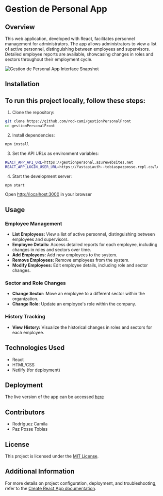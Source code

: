 # Gestion de Personal App

## Overview

This web application, developed with React, facilitates personnel management for administrators. The app allows administrators to view a list of active personnel, distinguishing between employees and supervisors. Detailed employee reports are available, showcasing changes in roles and sectors throughout their employment cycle.

![Gestion de Personal App Interface Snapshot](./src/assets/icons/gestion_personal_snapshot.png "Gestion de Personal App Interface Snapshot")

## Installation

To run this project locally, follow these steps:
------------------
1. Clone the repository:
```bash
git clone https://github.com/rod-cami/gestionPersonalFront
cd gestionPersonalFront
```
2. Install dependencies:
```bash
npm install
```
3. Set the API URLs as environment variables:
```bash
REACT_APP_API_URL=https://gestionpersonal.azurewebsites.net
REACT_APP_LOGIN_USER_URL=https://fastapiauth--tobiaspazposse.repl.co/login
```
4. Start the development server:
```bash
npm start
```
Open [http://localhost:3000](http://localhost:3000) in your browser

## Usage

### Employee Management

- **List Employees:** View a list of active personnel, distinguishing between employees and supervisors.
- **Employee Details:** Access detailed reports for each employee, including changes in roles and sectors over time.
- **Add Employees:** Add new employees to the system.
- **Remove Employees:** Remove employees from the system.
- **Modify Employees:** Edit employee details, including role and sector changes.

### Sector and Role Changes

- **Change Sector:** Move an employee to a different sector within the organization.
- **Change Role:** Update an employee's role within the company.

### History Tracking

- **View History:** Visualize the historical changes in roles and sectors for each employee.

## Technologies Used

* React
* HTML/CSS
* Netlify (for deployment)

## Deployment

The live version of the app can be accessed [here](https://gestiondepersonaladmderecursos.netlify.app/ "Link to deployed solution")

## Contributors

* Rodríguez Camila
* Paz Posse Tobías

## License

This project is licensed under the [MIT License](LICENSE).

## Additional Information

For more details on project configuration, deployment, and troubleshooting, refer to the [Create React App documentation](https://facebook.github.io/create-react-app/docs/).
